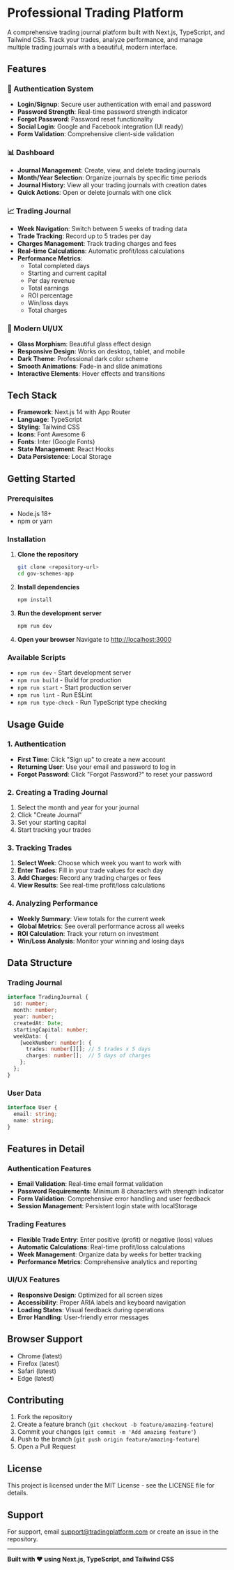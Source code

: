 # Professional Trading Platform

A comprehensive trading journal platform built with Next.js, TypeScript, and Tailwind CSS. Track your trades, analyze performance, and manage multiple trading journals with a beautiful, modern interface.

## Features

### 🔐 Authentication System
- **Login/Signup**: Secure user authentication with email and password
- **Password Strength**: Real-time password strength indicator
- **Forgot Password**: Password reset functionality
- **Social Login**: Google and Facebook integration (UI ready)
- **Form Validation**: Comprehensive client-side validation

### 📊 Dashboard
- **Journal Management**: Create, view, and delete trading journals
- **Month/Year Selection**: Organize journals by specific time periods
- **Journal History**: View all your trading journals with creation dates
- **Quick Actions**: Open or delete journals with one click

### 📈 Trading Journal
- **Week Navigation**: Switch between 5 weeks of trading data
- **Trade Tracking**: Record up to 5 trades per day
- **Charges Management**: Track trading charges and fees
- **Real-time Calculations**: Automatic profit/loss calculations
- **Performance Metrics**: 
  - Total completed days
  - Starting and current capital
  - Per day revenue
  - Total earnings
  - ROI percentage
  - Win/loss days
  - Total charges

### 🎨 Modern UI/UX
- **Glass Morphism**: Beautiful glass effect design
- **Responsive Design**: Works on desktop, tablet, and mobile
- **Dark Theme**: Professional dark color scheme
- **Smooth Animations**: Fade-in and slide animations
- **Interactive Elements**: Hover effects and transitions

## Tech Stack

- **Framework**: Next.js 14 with App Router
- **Language**: TypeScript
- **Styling**: Tailwind CSS
- **Icons**: Font Awesome 6
- **Fonts**: Inter (Google Fonts)
- **State Management**: React Hooks
- **Data Persistence**: Local Storage

## Getting Started

### Prerequisites
- Node.js 18+ 
- npm or yarn

### Installation

1. **Clone the repository**
   ```bash
   git clone <repository-url>
   cd gov-schemes-app
   ```

2. **Install dependencies**
   ```bash
   npm install
   ```

3. **Run the development server**
   ```bash
   npm run dev
   ```

4. **Open your browser**
   Navigate to [http://localhost:3000](http://localhost:3000)

### Available Scripts

- `npm run dev` - Start development server
- `npm run build` - Build for production
- `npm run start` - Start production server
- `npm run lint` - Run ESLint
- `npm run type-check` - Run TypeScript type checking

## Usage Guide

### 1. Authentication
- **First Time**: Click "Sign up" to create a new account
- **Returning User**: Use your email and password to log in
- **Forgot Password**: Click "Forgot Password?" to reset your password

### 2. Creating a Trading Journal
1. Select the month and year for your journal
2. Click "Create Journal"
3. Set your starting capital
4. Start tracking your trades

### 3. Tracking Trades
1. **Select Week**: Choose which week you want to work with
2. **Enter Trades**: Fill in your trade values for each day
3. **Add Charges**: Record any trading charges or fees
4. **View Results**: See real-time profit/loss calculations

### 4. Analyzing Performance
- **Weekly Summary**: View totals for the current week
- **Global Metrics**: See overall performance across all weeks
- **ROI Calculation**: Track your return on investment
- **Win/Loss Analysis**: Monitor your winning and losing days

## Data Structure

### Trading Journal
```typescript
interface TradingJournal {
  id: number;
  month: number;
  year: number;
  createdAt: Date;
  startingCapital: number;
  weekData: {
    [weekNumber: number]: {
      trades: number[][]; // 5 trades x 5 days
      charges: number[];  // 5 days of charges
    };
  };
}
```

### User Data
```typescript
interface User {
  email: string;
  name: string;
}
```

## Features in Detail

### Authentication Features
- **Email Validation**: Real-time email format validation
- **Password Requirements**: Minimum 8 characters with strength indicator
- **Form Validation**: Comprehensive error handling and user feedback
- **Session Management**: Persistent login state with localStorage

### Trading Features
- **Flexible Trade Entry**: Enter positive (profit) or negative (loss) values
- **Automatic Calculations**: Real-time profit/loss calculations
- **Week Management**: Organize data by weeks for better tracking
- **Performance Metrics**: Comprehensive analytics and reporting

### UI/UX Features
- **Responsive Design**: Optimized for all screen sizes
- **Accessibility**: Proper ARIA labels and keyboard navigation
- **Loading States**: Visual feedback during operations
- **Error Handling**: User-friendly error messages

## Browser Support

- Chrome (latest)
- Firefox (latest)
- Safari (latest)
- Edge (latest)

## Contributing

1. Fork the repository
2. Create a feature branch (`git checkout -b feature/amazing-feature`)
3. Commit your changes (`git commit -m 'Add amazing feature'`)
4. Push to the branch (`git push origin feature/amazing-feature`)
5. Open a Pull Request

## License

This project is licensed under the MIT License - see the LICENSE file for details.

## Support

For support, email support@tradingplatform.com or create an issue in the repository.

---

**Built with ❤️ using Next.js, TypeScript, and Tailwind CSS**
